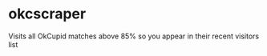 okcscraper
==========

Visits all OkCupid matches above 85% so you appear in their recent visitors list
